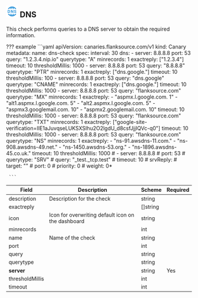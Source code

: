 ## <img src='https://raw.githubusercontent.com/flanksource/flanksource-ui/main/src/icons/dns.svg' style='height: 32px'/> DNS

This check performs queries to a DNS server to obtain the required information.

??? example
     ```yaml
     apiVersion: canaries.flanksource.com/v1
     kind: Canary
     metadata:
       name: dns-check
     spec:
       interval: 30
       dns:
         - server: 8.8.8.8
           port: 53
           query: "1.2.3.4.nip.io"
           querytype: "A"
           minrecords: 1
           exactreply: ["1.2.3.4"]
           timeout: 10
           thresholdMillis: 1000
         - server: 8.8.8.8
           port: 53
           query: "8.8.8.8"
           querytype: "PTR"
           minrecords: 1
           exactreply: ["dns.google."]
           timeout: 10
           thresholdMillis: 100
         - server: 8.8.8.8
           port: 53
           query: "dns.google"
           querytype: "CNAME"
           minrecords: 1
           exactreply: ["dns.google."]
           timeout: 10
           thresholdMillis: 1000
         - server: 8.8.8.8
           port: 53
           query: "flanksource.com"
           querytype: "MX"
           minrecords: 1
           exactreply:
             - "aspmx.l.google.com. 1"
             - "alt1.aspmx.l.google.com. 5"
             - "alt2.aspmx.l.google.com. 5"
             - "aspmx3.googlemail.com. 10"
             - "aspmx2.googlemail.com. 10"
           timeout: 10
           thresholdMillis: 1000
         - server: 8.8.8.8
           port: 53
           query: "flanksource.com"
           querytype: "TXT"
           minrecords: 1
           exactreply: ["google-site-verification=IIE1aJuvqseLUKSXSIhu2O2lgdU_d8csfJjjIQVc-q0"]
           timeout: 10
           thresholdMillis: 1000
         - server: 8.8.8.8
           port: 53
           query: "flanksource.com"
           querytype: "NS"
           minrecords: 1
           exactreply:
             - "ns-91.awsdns-11.com."
             - "ns-908.awsdns-49.net."
             - "ns-1450.awsdns-53.org."
             - "ns-1896.awsdns-45.co.uk."
           timeout: 10
           thresholdMillis: 1000
       #  - server: 8.8.8.8
       #    port: 53
       #    querytype: "SRV"
       #    query: "_test._tcp.test"
       #    timeout: 10
       #    srvReply:
       #      target: ""
       #      port: 0
       #      priority: 0
       #      weight: 0*
     
     ```

| Field | Description | Scheme | Required |
| ----- | ----------- | ------ | -------- |
| description | Description for the check | string |  |
| exactreply |  | \[\]string |  |
| icon | Icon for overwriting default icon on the dashboard | string |  |
| minrecords |  | int |  |
| name | Name of the check | string |  |
| port |  | int |  |
| query |  | string |  |
| querytype |  | string |  |
| **server** |  | string | Yes |
| thresholdMillis |  | int |  |
| timeout |  | int |  |
